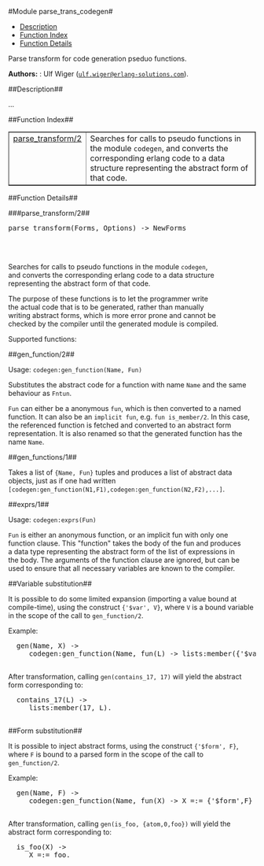 

#Module parse_trans_codegen#
* [Description](#description)
* [Function Index](#index)
* [Function Details](#functions)


Parse transform for code generation pseduo functions.



__Authors:__ : Ulf Wiger ([`ulf.wiger@erlang-solutions.com`](mailto:ulf.wiger@erlang-solutions.com)).<a name="description"></a>

##Description##




...
<a name="index"></a>

##Function Index##


<table width="100%" border="1" cellspacing="0" cellpadding="2" summary="function index"><tr><td valign="top"><a href="#parse_transform-2">parse_transform/2</a></td><td>
Searches for calls to pseudo functions in the module <code>codegen</code>,  
and converts the corresponding erlang code to a data structure  
representing the abstract form of that code.</td></tr></table>


<a name="functions"></a>

##Function Details##

<a name="parse_transform-2"></a>

###parse_transform/2##




<pre>parse_transform(Forms, Options) -&gt; NewForms</pre>
<br></br>







Searches for calls to pseudo functions in the module `codegen`,  
and converts the corresponding erlang code to a data structure  
representing the abstract form of that code.



The purpose of these functions is to let the programmer write  
the actual code that is to be generated, rather than manually  
writing abstract forms, which is more error prone and cannot be  
checked by the compiler until the generated module is compiled.



Supported functions:



##gen_function/2##




Usage: `codegen:gen_function(Name, Fun)`



Substitutes the abstract code for a function with name `Name`
and the same behaviour as `Fntun`.



`Fun` can either be a anonymous `fun`, which is then converted to
a named function. It can also be an `implicit fun`, e.g.
`fun is_member/2`. In this case, the referenced function is fetched
and converted to an abstract form representation. It is also renamed
so that the generated function has the name `Name`.



##gen_functions/1##




Takes a list of `{Name, Fun}` tuples and produces a list of abstract
data objects, just as if one had written
`[codegen:gen_function(N1,F1),codegen:gen_function(N2,F2),...]`.



##exprs/1##




Usage: `codegen:exprs(Fun)`



`Fun` is either an anonymous function, or an implicit fun with only one  
function clause. This "function" takes the body of the fun and produces  
a data type representing the abstract form of the list of expressions in  
the body. The arguments of the function clause are ignored, but can be  
used to ensure that all necessary variables are known to the compiler.



##Variable substitution##




It is possible to do some limited expansion (importing a value
bound at compile-time), using the construct `{'$var', V}`, where
`V` is a bound variable in the scope of the call to `gen_function/2`.

Example:
<pre>
  gen(Name, X) ->
     codegen:gen_function(Name, fun(L) -> lists:member({'$var',X}, L) end).
  </pre>

After transformation, calling `gen(contains_17, 17)` will yield the
abstract form corresponding to:
<pre>
  contains_17(L) ->
     lists:member(17, L).
  </pre>



##Form substitution##




It is possible to inject abstract forms, using the construct
`{'$form', F}`, where `F` is bound to a parsed form in
the scope of the call to `gen_function/2`.

Example:
<pre>
  gen(Name, F) ->
     codegen:gen_function(Name, fun(X) -> X =:= {'$form',F} end).
  </pre>

After transformation, calling `gen(is_foo, {atom,0,foo})` will yield the
abstract form corresponding to:
<pre>
  is_foo(X) ->
     X =:= foo.
  </pre>